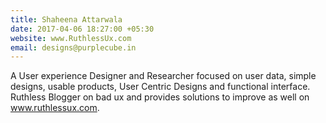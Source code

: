 ```yaml
---
title: Shaheena Attarwala
date: 2017-04-06 18:27:00 +05:30
website: www.RuthlessUx.com
email: designs@purplecube.in
---
```


A User experience  Designer and Researcher focused on user data, simple designs, usable products, User Centric Designs and functional interface.
Ruthless Blogger on bad ux and provides solutions to improve as well on www.ruthlessux.com.
